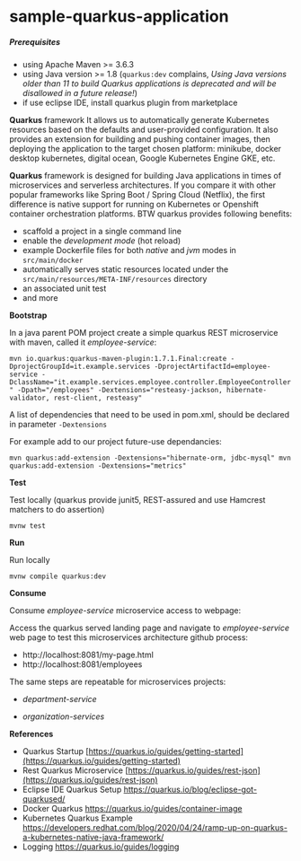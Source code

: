 # sample-quarkus-application

##### Prerequisites

- using Apache Maven >= 3.6.3
- using Java version >= 1.8  (`quarkus:dev` complains, _Using Java versions older than 11 to build Quarkus applications is deprecated and will be disallowed in a future release!_)
- if use eclipse IDE, install quarkus plugin from marketplace 

**Quarkus** framework It allows us to automatically generate Kubernetes resources based on the defaults and user-provided configuration. It also provides an extension for building and pushing container images, then deploying the application to the target chosen platform: minikube, docker desktop kubernetes, digital ocean, Google Kubernetes Engine GKE, etc.

**Quarkus** framework is designed for building Java applications in times of microservices and serverless architectures.  If you compare it with other popular frameworks like  Spring Boot / Spring Cloud (Netflix), the first difference is native support for running on Kubernetes or Openshift container orchestration platforms. BTW quarkus provides following benefits:

- scaffold a project in a single command line
- enable the *development mode* (hot reload)
- example Dockerfile files for both _native_ and _jvm_ modes in `src/main/docker`
- automatically serves static resources located under the `src/main/resources/META-INF/resources` directory
- an associated unit test 
- and more

**Bootstrap**

In a java parent POM project create a simple quarkus REST microservice with maven, called it _employee-service_:

`mvn io.quarkus:quarkus-maven-plugin:1.7.1.Final:create -DprojectGroupId=it.example.services -DprojectArtifactId=employee-service -DclassName="it.example.services.employee.controller.EmployeeController" -Dpath="/employees" -Dextensions="resteasy-jackson, hibernate-validator, rest-client, resteasy"`

A list of dependencies that need to be used in pom.xml, should be declared in parameter `-Dextensions`

For example add to our project future-use dependancies:

`mvn quarkus:add-extension -Dextensions="hibernate-orm, jdbc-mysql"
mvn quarkus:add-extension -Dextensions="metrics"`

**Test**

Test locally  (quarkus provide junit5, REST-assured and use Hamcrest matchers to do assertion)

`mvnw test`

**Run**

Run locally 

`mvnw compile quarkus:dev`

**Consume**

Consume _employee-service_ microservice access to webpage:

Access the quarkus served landing page and navigate to _employee-service_ web page to test this microservices architecture github process:

- http://localhost:8081/my-page.html
- http://localhost:8081/employees

The same steps are repeatable for microservices projects: 

- _department-service_ 

- _organization-services_

**References**

- Quarkus Startup [https://quarkus.io/guides/getting-started](https://quarkus.io/guides/getting-started)
- Rest Quarkus Microservice [https://quarkus.io/guides/rest-json](https://quarkus.io/guides/rest-json)
- Eclipse IDE Quarkus Setup https://quarkus.io/blog/eclipse-got-quarkused/
- Docker Quarkus https://quarkus.io/guides/container-image
- Kubernetes Quarkus Example https://developers.redhat.com/blog/2020/04/24/ramp-up-on-quarkus-a-kubernetes-native-java-framework/ 
- Logging https://quarkus.io/guides/logging

